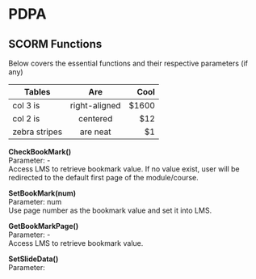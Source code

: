 # PDPA

## SCORM Functions
Below covers the essential functions and their respective parameters (if any)

| Tables        | Are           | Cool  |
| ------------- |:-------------:| -----:|
| col 3 is      | right-aligned | $1600 |
| col 2 is      | centered      |   $12 |
| zebra stripes | are neat      |    $1 |

<p>
<b>CheckBookMark()</b><br/>
Parameter: - <br />
Access LMS to retrieve bookmark value. If no value exist, user will be redirected to the default first page of the module/course.
</p>

<p>
<b>SetBookMark(num)</b><br/>
Parameter: num <br/>
Use page number as the bookmark value and set it into LMS.
</p>

<p>
<b>GetBookMarkPage()</b><br />
Parameter: - <br/>
Access LMS to retrieve bookmark value.
</p>

<p>
<b>SetSlideData()</b><br />
Parameter:  <br/>
</p>
